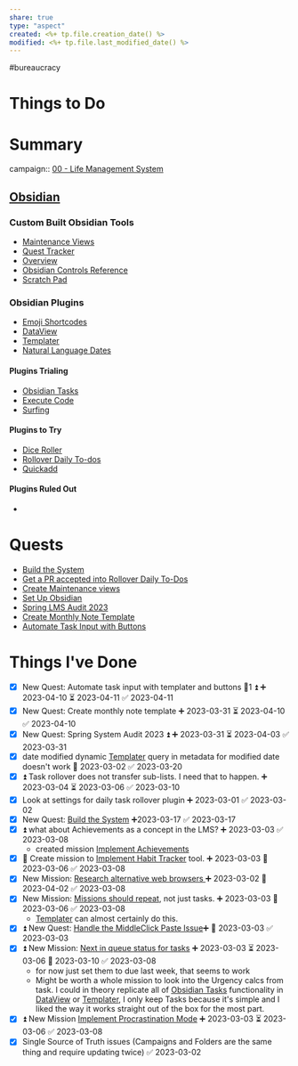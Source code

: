 ```yaml
---
share: true
type: "aspect"
created: <%+ tp.file.creation_date() %> 
modified: <%+ tp.file.last_modified_date() %>
---
```

 #bureaucracy 
# Things to Do



# Summary
campaign:: [00 - Life Management System](./00%20-%20Life%20Management%20System.md)
## [Obsidian](./Obsidian.md)
### Custom Built Obsidian Tools
- [Maintenance Views](./Maintenance%20Views.md)
- [Quest Tracker](./Quest%20Tracker.md)
- [Overview](./Overview.md)
- [Obsidian Controls Reference](./Obsidian%20Controls%20Reference.md)
- [Scratch Pad](./Scratch%20Pad.md)

### Obsidian Plugins
- [Emoji Shortcodes](Emoji%20Shortcodes.md)
- [DataView](./DataView.md)
- [Templater](./Templater.md)
- [Natural Language Dates](Natural%20Language%20Dates.md)

#### Plugins Trialing
- [Obsidian Tasks](./Obsidian%20Tasks.md)
- [Execute Code](Execute%20Code.md)
- [Surfing](Surfing.md)

#### Plugins to Try
 - [Dice Roller](Dice%20Roller.md)
 - [Rollover Daily To-dos](./Rollover%20Daily%20To-dos.md)
 - [Quickadd](Quickadd.md)
  
#### Plugins Ruled Out
- 
# Quests
- [Build the System](./Build%20the%20System.md)
- [Get a PR accepted into Rollover Daily To-Dos](Get%20a%20PR%20accepted%20into%20Rollover%20Daily%20To-Dos.md)
- [Create Maintenance views](./Create%20Maintenance%20views.md)
- [Set Up Obsidian](./Set%20Up%20Obsidian.md)
- [Spring LMS Audit 2023](./Spring%20LMS%20Audit%202023.md)
- [Create Monthly Note Template](./Create%20Monthly%20Note%20Template.md)
- [Automate Task Input with Buttons](./Automate%20Task%20Input%20with%20Buttons.md)


# Things I've Done
- [x] New Quest: Automate task input with templater and buttons 🥄1 ⏫ ➕ 2023-04-10 ⏳ 2023-04-11 ✅ 2023-04-11
- [x] New Quest: Create monthly note template ➕ 2023-03-31 ⏳ 2023-04-10 ✅ 2023-04-10
- [x] New Quest: Spring System Audit 2023 ⏫ ➕ 2023-03-31 ⏳ 2023-04-03 ✅ 2023-03-31
- [x] date modified dynamic [Templater](./Templater.md) query in metadata for modified date doesn't work 🛫 2023-03-02 ✅ 2023-03-20
- [x] ⏫  Task rollover does not transfer sub-lists.  I need that to happen. ➕ 2023-03-04 ⏳ 2023-03-06 ✅ 2023-03-10
- [x] Look at settings for daily task rollover plugin ➕ 2023-03-01 ✅ 2023-03-02
- [x] New Quest: [Build the System](./Build%20the%20System.md) ➕2023-03-17 ✅ 2023-03-17
- [x] ⏫ what about Achievements as a concept in the LMS? ➕ 2023-03-03 ✅ 2023-03-08
	- created mission [Implement Achievements](./Implement%20Achievements.md)
- [x] 🔼 Create mission to [Implement Habit Tracker](./Implement%20Habit%20Tracker.md) tool. ➕ 2023-03-03 📅 2023-03-06 ✅ 2023-03-08
- [x] New Mission: [Research alternative web browsers ](Research%20alternative%20web%20browsers.md) ➕ 2023-03-02 📅 2023-04-02 ✅ 2023-03-08
- [x] New Mission: [Missions should repeat](./Missions%20should%20repeat.md), not just tasks. ➕ 2023-03-03 📅 2023-03-06 ✅ 2023-03-08
	- [Templater](./Templater.md) can almost certainly do this.
- [x] ⏫ New Quest: [Handle the MiddleClick Paste Issue](./Handle%20the%20MiddleClick%20Paste%20Issue.md)➕ 📅 2023-03-03 ✅ 2023-03-03
- [x] ⏫ New Mission: [Next in queue status for tasks](./Next%20in%20queue%20status%20for%20tasks.md) ➕ 2023-03-03 ⏳ 2023-03-06 📅 2023-03-10 ✅ 2023-03-08
	- for now just set them to due last week, that seems to work
	- Might be worth a whole mission to look into the Urgency calcs from task.  I could in theory replicate all of [Obsidian Tasks](./Obsidian%20Tasks.md) functionality in [DataView](./DataView.md) or [Templater](./Templater.md), I only keep Tasks because it's simple and I liked the way it works straight out of the box for the most part.
- [x] ⏫ New Mission [Implement Procrastination Mode](./Implement%20Procrastination%20Mode.md) ➕ 2023-03-03 ⏳ 2023-03-06 ✅ 2023-03-08
- [x] Single Source of Truth issues (Campaigns and Folders are the same thing and require updating twice) ✅ 2023-03-02
